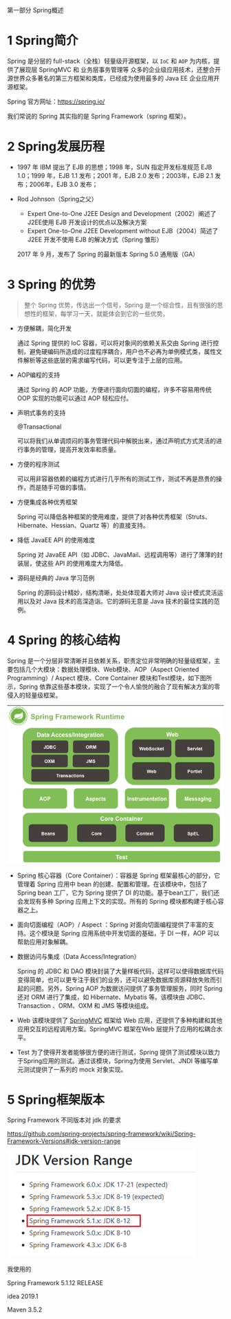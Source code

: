 第一部分 Spring概述

# 1 Spring简介

Spring 是分层的 full-stack（全栈）轻量级开源框架，以 `IoC` 和 `AOP` 为内核，提供了展现层 SpringMVC 和 业务层事务管理等 众多的企业级应用技术，还整合开源世界众多著名的第三方框架和类库，已经成为使用最多的 Java EE 企业应用开源框架。

Spring 官方网址：https://spring.io/

我们常说的 Spring 其实指的是 Spring Framework（spring 框架）。

# 2 Spring发展历程

- 1997 年 IBM 提出了 EJB 的思想；1998 年，SUN 指定开发标准规范 EJB 1.0；1999 年，EJB 1.1 发布；2001 年，EJB 2.0 发布；2003年，EJB 2.1 发布；2006年，EJB 3.0 发布；

- Rod Johnson（Spring之父）

  - Expert One-to-One J2EE Design and Development（2002）阐述了J2EE使用 EJB 开发设计的优点以及解决方案
  - Expert One-to-One J2EE Development without EJB（2004）简述了J2EE 开发不使用 EJB 的解决方式（Spring 雏形）

  2017 年 9 月，发布了 Spring 的最新版本 Spring 5.0 通用版（GA）

# 3 Spring 的优势

> 整个 Spring 优势，传达出一个信号，Spring 是一个综合性，且有很强的思想性的框架，每学习一天，就能体会到它的一些优势。

- 方便解耦，简化开发

  通过 Spring 提供的 IoC 容器，可以将对象间的依赖关系交由 Spring 进行控制，避免硬编码所造成的过度程序耦合，用户也不必再为单例模式类，属性文件解析等这些底层的需求编写代码，可以更专注于上层的应用。

- AOP编程的支持

  通过 Spring 的 AOP 功能，方便进行面向切面的编程，许多不容易用传统 OOP 实现的功能可以通过 AOP 轻松应付。

- 声明式事务的支持

  @Transactional

  可以将我们从单调烦闷的事务管理代码中解脱出来，通过声明式方式灵活的进行事务的管理，提高开发效率和质量。

- 方便的程序测试

  可以用非容器依赖的编程方式进行几乎所有的测试工作，测试不再是昂贵的操作，而是随手可做的事情。

- 方便集成各种优秀框架

  Spring 可以降低各种框架的使用难度，提供了对各种优秀框架（Struts、Hibernate、Hessian、Quartz 等）的直接支持。

- 降低 JavaEE API 的使用难度

  Spring 对 JavaEE API（如 JDBC、JavaMail、远程调用等）进行了薄薄的封装层，使这些 API 的使用难度大为降低。

- 源码是经典的 Java 学习范例

  Spring 的源码设计精妙，结构清晰，处处体现着大师对 Java 设计模式灵活运用以及对 Java 技术的高深造诣。它的源码无意是 Java 技术的最佳实践的范例。

# 4 Spring 的核心结构

Spring 是一个分层非常清晰并且依赖关系，职责定位非常明确的轻量级框架，主要包括几个大模块：数据处理模块、Web模块、AOP（Aspect Oriented Programming）/ Aspect 模块、Core Container 模块和Test模块，如下图所示，Spring 依靠这些基本模块，实现了一个令人愉悦的融合了现有解决方案的零侵入的轻量级框架。

![image-20211019185543778](assest/image-20211019185543778.png)

- Spring 核心容器（Core Container）：容器是 Spring 框架最核心的部分，它管理着 Spring 应用中 bean 的创建、配置和管理。在该模块中，包括了 Spring bean 工厂，它为 Spring 提供了 DI 的功能。基于bean工厂，我们还会发现有多种 Spring 应用上下文的实现。所有的 Spring 模块都构建于核心容器之上。

- 面向切面编程（AOP）/ Aspect ：Spring 对面向切面编程提供了丰富的支持。这个模块是 Spring 应用系统中开发切面的基础，于 DI 一样，AOP 可以帮助应用对象解耦。

- 数据访问与集成（Data Access/Integration）

  Spring 的 JDBC 和 DAO 模块封装了大量样板代码，这样可以使得数据库代码变得简单，也可以更专注于我们的业务，还可以避免数据库资源释放失败而引起的问题。另外，Spring AOP 为数据访问提供了事务管理服务，同时 Spring 还对 ORM 进行了集成，如 Hibernate、Mybatis 等。该模块由 JDBC、Transaction 、ORM、OXM 和 JMS 等模块组成。

- Web 该模块提供了 [SpringMVC](https://docs.spring.io/spring-framework/docs/current/reference/html/web.html) 框架给 Web 应用，还提供了多种构建和其他应用交互的远程调用方案。SpringMVC 框架在Web 层提升了应用的松耦合水平。

- Test 为了使得开发者能够很方便的进行测试，Spring 提供了测试模块以致力于Spring应用的测试。通过该模块，Spring为使用 Servlet、JNDI 等编写单元测试提供了一系列的 mock 对象实现。



# 5 Spring框架版本



Spring Framework 不同版本对 jdk 的要求 

https://github.com/spring-projects/spring-framework/wiki/Spring-Framework-Versions#jdk-version-range

![image-20220616014257670](assest/image-20220616014257670.png)

我使用的 

Spring Framework 5.1.12 RELEASE

idea 2019.1

Maven 3.5.2
